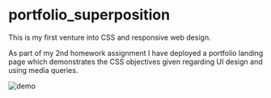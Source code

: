 # portfolio_superposition

This is my first venture into CSS and responsive web design. 

As part of my 2nd homework assignment I have deployed a portfolio landing page which demonstrates the CSS objectives given regarding UI design and using media queries. 

![demo](demo.gif)